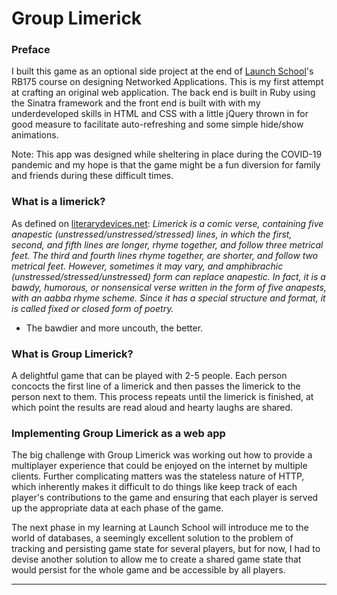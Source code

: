 # Group Limerick

### Preface
I built this game as an optional side project at the end of [Launch School](https://launchschool.com/)'s RB175 course on designing Networked Applications.
This is my first attempt at crafting an original web application. The back end is built in Ruby using the Sinatra framework and the front end is built with with my underdeveloped skills in HTML and CSS with a little jQuery thrown in for good measure to facilitate auto-refreshing and some simple hide/show animations.

Note: This app was designed while sheltering in place during the COVID-19 pandemic and my hope is that the game might be a fun diversion for family and friends during these difficult times.

### What is a limerick?
As defined on [literarydevices.net](http://literarydevices.net/limerick):
*Limerick is a comic verse, containing five anapestic (unstressed/unstressed/stressed) lines, in which the first, second, and fifth lines are longer, rhyme together, and follow three metrical feet. The third and fourth lines rhyme together, are shorter, and follow two metrical feet. However, sometimes it may vary, and amphibrachic (unstressed/stressed/unstressed) form can replace anapestic. In fact, it is a bawdy, humorous, or nonsensical verse written in the form of five anapests, with an aabba rhyme scheme. Since it has a special structure and format, it is called fixed or closed form of poetry.*

- The bawdier and more uncouth, the better.

### What is Group Limerick?
A delightful game that can be played with 2-5 people. Each person concocts the first line of a limerick and then passes the limerick to the person next to them. This process repeats until the limerick is finished, at which point the results are read aloud and hearty laughs are shared.

### Implementing Group Limerick as a web app
The big challenge with Group Limerick was working out how to provide a multiplayer experience that could be enjoyed on the internet by multiple clients. Further complicating matters was the stateless nature of HTTP, which inherently makes it difficult to do things like keep track of each player's contributions to the game and ensuring that each player is served up the appropriate data at each phase of the game.

The next phase in my learning at Launch School will introduce me to the world of databases, a seemingly excellent solution to the problem of tracking and persisting game state for several players, but for now, I had to devise another solution to allow me to create a shared game state that would persist for the whole game and be accessible by all players.
****